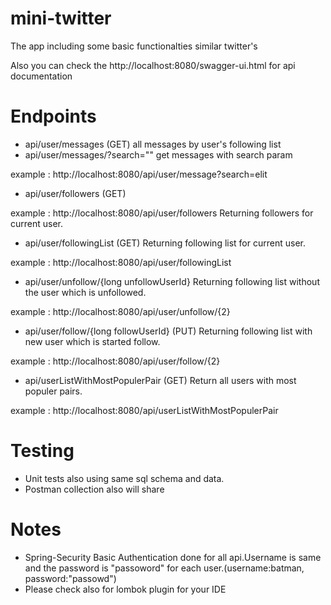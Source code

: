 # mini-twitter
 The app including some basic functionalties similar twitter's
 
 Also you can check the http://localhost:8080/swagger-ui.html for api documentation
 
# Endpoints
- api/user/messages (GET) all messages by user's following list
- api/user/messages/?search="" get messages with search param

example : http://localhost:8080/api/user/message?search=elit

- api/user/followers (GET)

example : http://localhost:8080/api/user/followers Returning followers for current user.

- api/user/followingList (GET) Returning following list for current user.

example : http://localhost:8080/api/user/followingList 

- api/user/unfollow/{long unfollowUserId} Returning following list without the user which is unfollowed.

example : http://localhost:8080/api/user/unfollow/{2}

- api/user/follow/{long followUserId} (PUT) Returning following list with new user which is started follow.  

example : http://localhost:8080/api/user/follow/{2} 

- api/userListWithMostPopulerPair (GET) Return all users with most populer pairs.

example : http://localhost:8080/api/userListWithMostPopulerPair


# Testing

- Unit tests also using same sql schema and data.
- Postman collection also will share 

# Notes

- Spring-Security Basic Authentication done for all api.Username is same and the password is "passoword" for each user.(username:batman, password:"passowd")
- Please check also for lombok plugin for your IDE
 

 

 
 
   